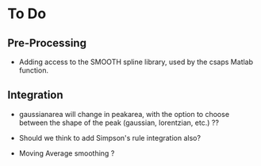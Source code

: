 # To Do

## Pre-Processing

- Adding access to the SMOOTH spline library, used by the csaps Matlab function.

## Integration

- gaussianarea will change in peakarea, with the option to choose between the shape of the peak (gaussian, lorentzian, etc.) ??

- Should we think to add Simpson's rule integration also?

- Moving Average smoothing ?
